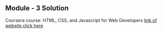 ## Module - 3 Solution
Coursera course: HTML, CSS, and Javascript for Web Developers
<a href="https://shubham56-droid.github.io/Assignments/module-3/index.html">link of website click here</a>
